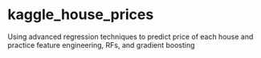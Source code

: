 # kaggle_house_prices
Using advanced regression techniques to predict price of each house and practice feature engineering, RFs, and gradient boosting
